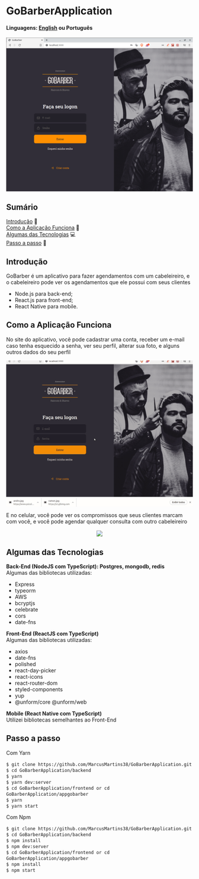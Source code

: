 # GoBarberApplication

#### Linguagens: <a href="https://github.com/MarcusMartins38/GoBarberApplication">English<a/> ou Português

<p align="center">
<img src="./.github/LogIn.png" width=550 align="center" />
</p>

## Sumário
[Introdução](#introdução) :door:  
[Como a Aplicação Funciona](#como-a-aplicação-funciona) :open_book:  
[Algumas das Tecnologias](#algumas-das-tecnologias) :computer:  
[Passo a passo](#passo-a-passo) :open_book:  

## Introdução

GoBarber é um aplicativo para fazer agendamentos com um cabeleireiro, e o cabeleireiro pode ver os agendamentos que ele possui com seus clientes

- Node.js para back-end;
- React.js para front-end;
- React Native para mobile.

## Como a Aplicação Funciona
No site do aplicativo, você pode cadastrar uma conta, receber um e-mail caso tenha esquecido a senha, ver seu perfil, alterar sua foto, e alguns outros dados do seu perfil


<p align="center">
<img src="./.github/perfil.gif" width=750 align="center" />
</p>
  
E no celular, você pode ver os compromissos que seus clientes marcam com você, e você pode agendar qualquer consulta com outro cabeleireiro

 
<p align="center">
<img src="./.github/MobileGif.gif" width=250 height align="center" />
</p>


## Algumas das Tecnologias

**Back-End (NodeJS com TypeScript): Postgres, mongodb, redis**  
Algumas das bibliotecas utilizadas:
- Express
- typeorm
- AWS
- bcryptjs
- celebrate  
- cors
- date-fns

**Front-End (ReactJS com TypeScript)**  
Algumas das bibliotecas utilizadas:
- axios
- date-fns
- polished
- react-day-picker
- react-icons
- react-router-dom
- styled-components
- yup
- @unform/core @unform/web

**Mobile (React Native com TypeScript)**  
Utilizei bibliotecas semelhantes ao Front-End

## Passo a passo

Com Yarn
```
$ git clone https://github.com/MarcusMartins38/GoBarberApplication.git
$ cd GoBarberApplication/backend
$ yarn
$ yarn dev:server
$ cd GoBarberApplication/frontend or cd GoBarberApplication/appgobarber
$ yarn
$ yarn start
```
Com Npm

```
$ git clone https://github.com/MarcusMartins38/GoBarberApplication.git
$ cd GoBarberApplication/backend
$ npm install
$ npm dev:server
$ cd GoBarberApplication/frontend or cd GoBarberApplication/appgobarber
$ npm install
$ npm start
```


